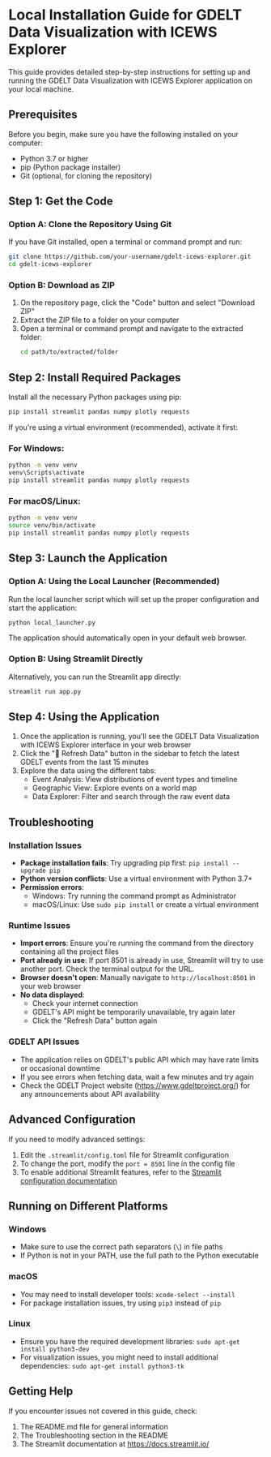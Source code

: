 # Local Installation Guide for GDELT Data Visualization with ICEWS Explorer

This guide provides detailed step-by-step instructions for setting up and running the GDELT Data Visualization with ICEWS Explorer application on your local machine.

## Prerequisites

Before you begin, make sure you have the following installed on your computer:

- Python 3.7 or higher
- pip (Python package installer)
- Git (optional, for cloning the repository)

## Step 1: Get the Code

### Option A: Clone the Repository Using Git

If you have Git installed, open a terminal or command prompt and run:

```bash
git clone https://github.com/your-username/gdelt-icews-explorer.git
cd gdelt-icews-explorer
```

### Option B: Download as ZIP

1. On the repository page, click the "Code" button and select "Download ZIP"
2. Extract the ZIP file to a folder on your computer
3. Open a terminal or command prompt and navigate to the extracted folder:
   ```bash
   cd path/to/extracted/folder
   ```

## Step 2: Install Required Packages

Install all the necessary Python packages using pip:

```bash
pip install streamlit pandas numpy plotly requests
```

If you're using a virtual environment (recommended), activate it first:

### For Windows:
```bash
python -m venv venv
venv\Scripts\activate
pip install streamlit pandas numpy plotly requests
```

### For macOS/Linux:
```bash
python -m venv venv
source venv/bin/activate
pip install streamlit pandas numpy plotly requests
```

## Step 3: Launch the Application

### Option A: Using the Local Launcher (Recommended)

Run the local launcher script which will set up the proper configuration and start the application:

```bash
python local_launcher.py
```

The application should automatically open in your default web browser.

### Option B: Using Streamlit Directly

Alternatively, you can run the Streamlit app directly:

```bash
streamlit run app.py
```

## Step 4: Using the Application

1. Once the application is running, you'll see the GDELT Data Visualization with ICEWS Explorer interface in your web browser
2. Click the "🔄 Refresh Data" button in the sidebar to fetch the latest GDELT events from the last 15 minutes
3. Explore the data using the different tabs:
   - Event Analysis: View distributions of event types and timeline
   - Geographic View: Explore events on a world map
   - Data Explorer: Filter and search through the raw event data

## Troubleshooting

### Installation Issues

- **Package installation fails**: Try upgrading pip first: `pip install --upgrade pip`
- **Python version conflicts**: Use a virtual environment with Python 3.7+
- **Permission errors**: 
  - Windows: Try running the command prompt as Administrator
  - macOS/Linux: Use `sudo pip install` or create a virtual environment

### Runtime Issues

- **Import errors**: Ensure you're running the command from the directory containing all the project files
- **Port already in use**: If port 8501 is already in use, Streamlit will try to use another port. Check the terminal output for the URL.
- **Browser doesn't open**: Manually navigate to `http://localhost:8501` in your web browser
- **No data displayed**: 
  - Check your internet connection
  - GDELT's API might be temporarily unavailable, try again later
  - Click the "Refresh Data" button again

### GDELT API Issues

- The application relies on GDELT's public API which may have rate limits or occasional downtime
- If you see errors when fetching data, wait a few minutes and try again
- Check the GDELT Project website (https://www.gdeltproject.org/) for any announcements about API availability

## Advanced Configuration

If you need to modify advanced settings:

1. Edit the `.streamlit/config.toml` file for Streamlit configuration
2. To change the port, modify the `port = 8501` line in the config file
3. To enable additional Streamlit features, refer to the [Streamlit configuration documentation](https://docs.streamlit.io/library/advanced-features/configuration)

## Running on Different Platforms

### Windows

- Make sure to use the correct path separators (`\`) in file paths
- If Python is not in your PATH, use the full path to the Python executable

### macOS

- You may need to install developer tools: `xcode-select --install`
- For package installation issues, try using `pip3` instead of `pip`

### Linux

- Ensure you have the required development libraries: `sudo apt-get install python3-dev`
- For visualization issues, you might need to install additional dependencies: `sudo apt-get install python3-tk`

## Getting Help

If you encounter issues not covered in this guide, check:

1. The README.md file for general information
2. The Troubleshooting section in the README
3. The Streamlit documentation at https://docs.streamlit.io/